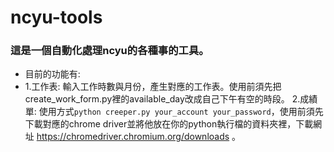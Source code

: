 # ncyu-tools
### 這是一個自動化處理ncyu的各種事的工具。
+ 目前的功能有:
+ 1.工作表: 輸入工作時數與月份，產生對應的工作表。使用前須先把create_work_form.py裡的available_day改成自己下午有空的時段。
  2.成績單: 使用方式```python creeper.py your_account your_password```，使用前須先下載對應的chrome driver並將他放在你的python執行檔的資料夾裡，下載網址 https://chromedriver.chromium.org/downloads 。
